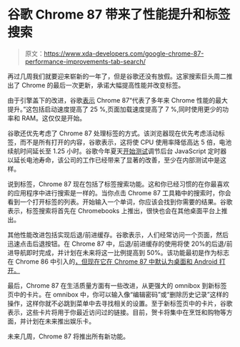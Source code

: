 # 谷歌 Chrome 87 带来了性能提升和标签搜索

> 原文：<https://www.xda-developers.com/google-chrome-87-performance-improvements-tab-search/>

再过几周我们就要迎来崭新的一年了，但是谷歌还没有放假。这家搜索巨头周二推出了 Chrome 的最后一次更新，承诺大幅提高性能并改变标签。

由于引擎盖下的改进，谷歌[表示](https://blog.google/products/chrome/faster-chrome/) Chrome 87“代表了多年来 Chrome 性能的最大提升。”这包括启动速度提高了 25 %,页面加载速度提高了 7 %,同时使用更少的功率和 RAM。这仅仅是开始。

谷歌还优先考虑了 Chrome 87 处理标签的方式。该浏览器现在优先考虑活动标签，而不是所有打开的内容，谷歌表示，这将使 CPU 使用率降低高达 5 倍，电池续航时间延长至 1.25 小时。谷歌今年夏天[开始测试](https://www.xda-developers.com/google-chrome-tests-throttling-background-javascript-timers-improve-battery-life/)调节后台 JavaScript 定时器以延长电池寿命，该公司的工作已经带来了显著的改善，至少在内部测试中是这样。

说到标签，Chrome 87 现在包括了标签搜索功能。这和你已经习惯的在你最喜欢的应用程序中进行搜索是一样的。当你点击 Chrome 87 工具箱中的搜索时，你会看到一个打开标签的列表。开始输入一个单词，你应该会找到你需要的结果。谷歌表示，标签搜索将首先在 Chromebooks 上推出，很快也会在其他桌面平台上推出。

其他性能改进包括实现后退/前进缓存。谷歌表示，人们经常访问一个页面，然后迅速点击后退按钮。在 Chrome 87 中，后退/前进缓存的使用将使 20%的后退/前进导航即时完成，并计划在未来将这一比例提高到 50%。该功能最初是作为标志在 Chrome 86 中引入的[，但现在它在 Chrome 87 中默认为桌面和 Android 打开。](https://www.xda-developers.com/google-chrome-86-rolls-out-with-flags-for-menu-icons-back-forward-cache-and-more/)

最后，Chrome 87 在生活质量方面有一些改进，从更强大的 omnibox 到新标签页中的卡片。在 omnibox 中，你可以输入像“编辑密码”或“删除历史记录”这样的操作，这样你就不必跳到菜单中去寻找相关的设置。至于新标签页中的卡片，谷歌表示，这些卡片将用于你最近访问过的链接。目前，贺卡将集中在烹饪和购物等方面，并计划在未来推出娱乐卡。

未来几周，Chrome 87 将推出所有新功能。